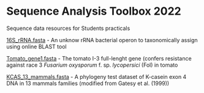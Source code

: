 # Sequence Analysis Toolbox 2022
Sequence data resources for Students practicals

[16S_rRNA.fasta](https://github.com/mchialva/SequenceAnalysisToolbox/blob/main/16S_rRNA.fasta) - An unknow rRNA bacterial operon to taxonomically assign using online BLAST tool

[Tomato_gene1.fasta](https://github.com/mchialva/SequenceAnalysisToolbox/blob/main/Tomato_gene1.fasta) - The tomato I-3 full-lenght gene (confers resistance against race 3 *Fusarium oxysporum* f. sp. *lycopersici* (Fol) in tomato

[KCAS_13_mammals.fasta](https://github.com/mchialva/SequenceAnalysisToolbox/blob/main/TKCAS_13_mammals.fasta) - A phylogeny test dataset of K-casein exon 4 DNA in 13 mammals families (modified from Gatesy et al. (1999))





